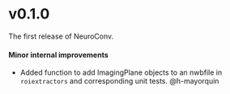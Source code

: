 # v0.1.0

The first release of NeuroConv.



#### Minor internal improvements
* Added function to add ImagingPlane objects to an nwbfile in `roiextractors` and corresponding unit tests. @h-mayorquin

